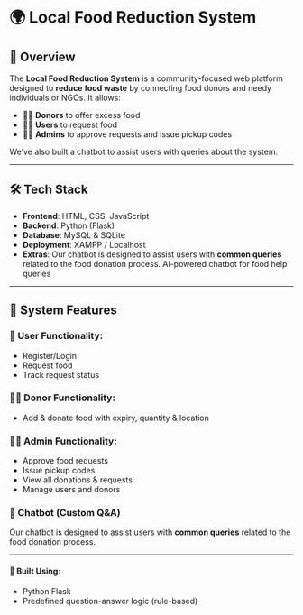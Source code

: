 # 🌍 Local Food Reduction System

## 🧩 Overview
The **Local Food Reduction System** is a community-focused web platform designed to **reduce food waste** by connecting food donors and needy individuals or NGOs. It allows:
- 🧑‍🍳 **Donors** to offer excess food
- 🧑‍🦰 **Users** to request food
- 👨‍💼 **Admins** to approve requests and issue pickup codes

We’ve also built a chatbot to assist users with queries about the system.

---

## 🛠️ Tech Stack
- **Frontend**: HTML, CSS, JavaScript
- **Backend**: Python (Flask)
- **Database**: MySQL & SQLite
- **Deployment**: XAMPP / Localhost
- **Extras**: Our chatbot is designed to assist users with **common queries** related to the food donation process.
AI-powered chatbot for food help queries

---

## 🔐 System Features

### 👤 User Functionality:
- Register/Login
- Request food
- Track request status

### 👨‍🍳 Donor Functionality:
- Add & donate food with expiry, quantity & location

### 👨‍💼 Admin Functionality:
- Approve food requests
- Issue pickup codes
- View all donations & requests
- Manage users and donors

### 🤖 Chatbot (Custom Q&A)

Our chatbot is designed to assist users with **common queries** related to the food donation process.

---
#### 📌 Built Using:
- Python Flask
- Predefined question-answer logic (rule-based)

